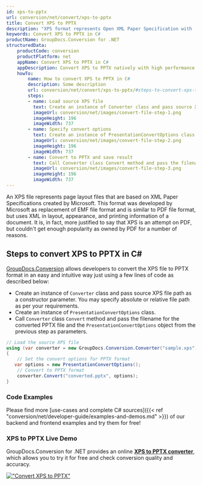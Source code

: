 ```yaml
---
id: xps-to-pptx
url: conversion/net/convert/xps-to-pptx
title: Convert XPS to PPTX
description: "XPS format represents Open XML Paper Specification with .xps extension. Learn how to convert XPS to PPTX file programmatically in C# language using GroupDocs.Conversion for .NET library."
keywords: Convert XPS to PPTX in C#
productName: GroupDocs.Conversion for .NET
structuredData:
    productCode: conversion
    productPlatform: net
    appName: Convert XPS to PPTX in C#
    appDescription: Convert XPS to PPTX natively with high performance using C# language and server side GroupDocs.Conversion for .NET APIs, without the use of any software like Microsoft or Open Office.
    howTo:
        name: How to convert XPS to PPTX in C# 
        description: Some description
        url: conversion/net/convert/xps-to-pptx/#steps-to-convert-xps-to-pptx-in-c
        steps:
        - name: Load source XPS file 
          text: Create an instance of Converter class and pass source XPS file path as a constructor parameter. You may specify absolute or relative file path as per your requirements. 
          imageUrl: conversion/net/images/convert-file-step-1.png
          imageHeight: 196
          imageWidth: 737
        - name: Specify convert options 
          text: Create an instance of PresentationConvertOptions class.
          imageUrl: conversion/net/images/convert-file-step-2.png
          imageHeight: 196
          imageWidth: 737
        - name: Convert to PPTX and save result 
          text: Call Converter class Convert method and pass the filename for the converted HTML file and the PresentationConvertOptions object from the previous step as parameters.
          imageUrl: conversion/net/images/convert-file-step-3.png
          imageHeight: 196
          imageWidth: 737
---
```


An XPS file represents page layout files that are based on XML Paper Specifications created by Microsoft. This format was developed by Microsoft as replacement of EMF file format and is similar to PDF file format, but uses XML in layout, appearance, and printing information of a document. It is, in fact, more justified to say that XPS is an attempt on PDF, but couldn't get enough popularity as owned by PDF for a number of reasons.

## Steps to convert XPS to PPTX in C#

[GroupDocs.Conversion](https://products.groupdocs.com/conversion/net) allows developers to convert the XPS file to PPTX format in an easy and intuitive way just using a few lines of code as described below:

* Create an instance of `Converter` class and pass source XPS file path as a constructor parameter. You may specify absolute or relative file path as per your requirements. 
* Create an instance of `PresentationConvertOptions` class.
* Call `Converter` class `Convert` method and pass the filename for the converted PPTX file and the `PresentationConvertOptions` object from the previous step as parameters.

```csharp
// Load the source XPS file
using (var converter = new GroupDocs.Conversion.Converter("sample.xps"))
{
    // Set the convert options for PPTX format
   var options = new PresentationConvertOptions();
    // Convert to PPTX format
    converter.Convert("converted.pptx", options);
}
```

### Code Examples

Please find more [use-cases and complete C# sources]({{< ref "conversion/net/developer-guide/examples-and-demos.md" >}}) of our backend and frontend examples and try them for free!

### XPS to PPTX Live Demo

GroupDocs.Conversion for .NET provides an online [**XPS to PPTX converter**](https://products.groupdocs.app/conversion/xps-to-pptx), which allows you to try it for free and check conversion quality and accuracy.

[!["Convert XPS to PPTX"](conversion/net/images/convert-to-pptx/convert-xps-to-pptx.png)](https://products.groupdocs.app/conversion/xps-to-pptx)